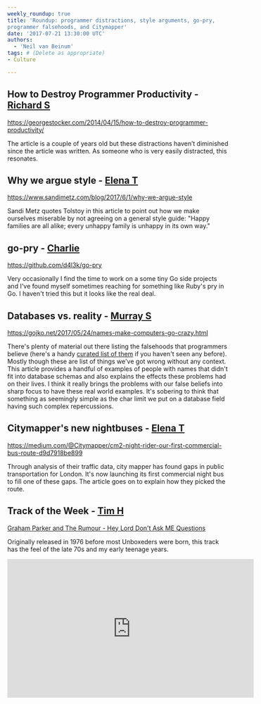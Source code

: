 ```yaml
---
weekly_roundup: true
title: 'Roundup: programmer distractions, style arguments, go-pry, 
programmer falsehoods, and Citymapper'
date: '2017-07-21 13:30:00 UTC'
authors:
  - 'Neil van Beinum'
tags: # (Delete as appropriate)
- Culture

---
```


## How to Destroy Programmer Productivity - [Richard S](/team#richard-stobart)

https://georgestocker.com/2014/04/15/how-to-destroy-programmer-productivity/

The article is a couple of years old but these distractions haven’t diminished since the article was written.  As someone who is very easily distracted, this resonates.

## Why we argue style - [Elena T](/team#elena-tanasoiu)

https://www.sandimetz.com/blog/2017/6/1/why-we-argue-style

Sandi Metz quotes Tolstoy in this article to point out how we make ourselves miserable by not agreeing on a general style guide: "Happy families are all alike; every unhappy family is unhappy in its own way."

## go-pry - [Charlie](/team#charlie-egan)

https://github.com/d4l3k/go-pry

Very occasionally I find the time to work on a some tiny Go side projects and I've found myself sometimes reaching for something like Ruby's pry in Go. I haven't tried this but it looks like the real deal.

## Databases vs. reality - [Murray S](/team#murray-steele)

https://gojko.net/2017/05/24/names-make-computers-go-crazy.html

There's plenty of material out there listing the falsehoods that
programmers believe (here's a handy [curated list of
them](https://github.com/kdeldycke/awesome-falsehood) if you haven't
seen any before). Mostly though these are list of things we've got wrong
without any context.  This article provides a handful of examples of
people with names that didn't fit into database schemas and also explains
the effects these problems had on their lives.  I think it really brings
the problems with our false beliefs into sharp focus to have these real
world examples.  It's sobering to think that something as seemingly simple
as the char limit we put on a database field having such complex
repercussions.

## Citymapper's new nightbuses - [Elena T](/team#elena-tanasoiu)

https://medium.com/@Citymapper/cm2-night-rider-our-first-commercial-bus-route-d9d7918be899

Through analysis of their traffic data, city mapper has found gaps in public transportation for London. It's now launching its first commercial night bus to fill one of these gaps. The article goes on to explain how they picked the route. 

## Track of the Week - [Tim H](/team#tim-higgins)

[Graham Parker and The Rumour - Hey Lord Don't Ask ME Questions](https://www.youtube.com/watch?v=v7NlS-f29xM&list=RDv7NlS-f29xM&index=1)

Originally released in 1976 before most Unboxeders were born, this track has the feel of the late 70s and my early teenage years.

<iframe width="560" height="315" src="https://www.youtube.com/embed/v7NlS-f29xM?list=RDv7NlS-f29xM" frameborder="0" allowfullscreen></iframe>
